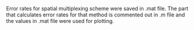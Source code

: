Error rates for spatial multiplexing scheme were
saved in .mat file. The part that calculates error
rates for that method is commented out in .m file and
the values in .mat file were used for plotting.
